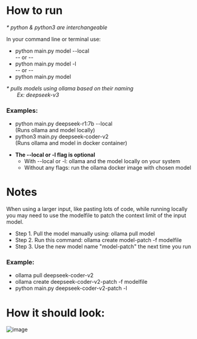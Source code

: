 # How to run  
_\* python & python3 are interchangeable_  

In your command line or terminal use:  
- python main.py model --local  
-- or --  
- python main.py model -l  
-- or --  
- python main.py model

_\* pulls models using ollama based on their naming  
  Ex: deepseek-v3_  

### Examples:
- python main.py deepseek-r1:7b --local  
(Runs ollama and model locally)  
- python3 main.py deepseek-coder-v2  
(Runs ollama and model in docker container)  

* **The --local or -l flag is optional**
  - With --local or -l: ollama and the model locally on your system
  - Without any flags: run the ollama docker image with chosen model

# Notes

When using a larger input, like pasting lots of code, while running locally you may need to use the modelfile to patch the context limit of the input model. 
- Step 1. Pull the model manually using: ollama pull model
- Step 2. Run this command: ollama create model-patch -f modelfile
- Step 3. Use the new model name "model-patch" the next time you run
### Example:
  - ollama pull deepseek-coder-v2
  - ollama create deepseek-coder-v2-patch -f modelfile
  - python main.py deepseek-coder-v2-patch -l

# How it should look:
![image](https://github.com/user-attachments/assets/da8af09c-cd6e-4442-8a76-a54f0d81aca7)
